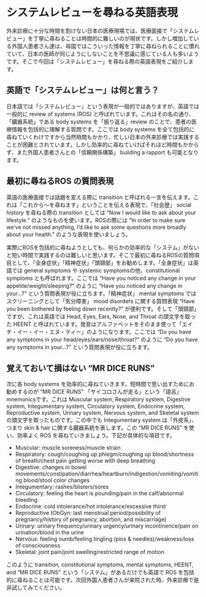 # システムレビューを尋ねる英語表現

外来診療に十分な時間を割けない日本の医療現場では、医療面接で「システムレビュー」を丁寧に尋ねることは時間的に難しいのが現状です。しかし増加している外国人患者さん達は、母国ではこういった情報を丁寧に尋ねられることに慣れていて、日本の医師が同じようにしないことを不思議に感じている人も多いようです。そこで今回は「システムレビュー」を尋ねる際の英語表現をご紹介します。

## 英語で「システムレビュー」は何と言う？

日本語では「システムレビュー」という表現が一般的ではありますが、英語では一般的に review of systems (ROS) と呼ばれています。これはその名の通り、「臓器系統」である body systems を「振り返る」review のことで、患者の医療情報を包括的に理解する質問です。ここでは body systems を全て包括的に尋ねていくわけですから当然時間もかかり、忙しい日本の外来診療では実践することが困難とされています。しかし効率的に尋ねていけばそれほど時間もかからず、また外国人患者さんとの「信頼関係構築」 building a rapport も可能となります。

## 最初に尋ねるROS の質問表現

英語の医療面接では話題を変える際に transition と呼ばれる一言を伝えます。これは「これから〜を尋ねます」ということを伝える表現で、「社会歴」 social history を尋ねる際の transition としては “Now I would like to ask about your lifestyle.” のようなものを使います。ROSの際には “In order to make sure we’ve not missed anything, I’d like to ask some questions more broadly about your health.” のような表現を使いましょう。

実際にROSを包括的に尋ねようとしても、何らかの効率的な「システム」がないと短い時間で実践するのは難しいと思います。そこで最初に尋ねるROSの質問項目として、「全身症状」「精神症状」「頭頸部」をお勧めします。「全身症状」は英語では general symptoms や systemic symptomsの他、constitutional symptoms とも呼ばれます。ここでは “Have you noticed any change in your appetite/weight/sleeping?” のように “Have you noticed any change in your…?” という質問表現が役に立ちます。「精神症状」 mental symptoms ではスクリーニングとして「気分障害」 mood disorders に関する質問表現 “Have you been bothered by feeling down recently?” が便利です。そして「頭頸部」ですが、これは英語では Head, Eyes, Ears, Nose, and Throat の頭文字を取った HEENT と呼ばれています。発音はアルファベットをそのまま使って「エイチ・イー・イー・エヌ・ティー」のようになります。ここでは “Do you have any symptoms in your head/eyes/ears/nose/throat?” のように “Do you have any symptoms in your…?” という質問表現が役に立ちます。

## 覚えておいて損はない “MR DICE RUNS”

次に各 body systems を効率的に尋ねていきます。短時間で思い出すためにお勧めするのが “MR DICE RUNS” 「サイコロさんが走る」という「語呂」mnemonicsです。これは Muscular system, Respiratory system, Digestive system, Integumentary system, Circulatory system, Endocrine system, Reproductive system, Urinary system, Nervous system, and Skeletal system の頭文字を取ったものです。この中でも Integumentary system は「外皮系」、つまり skin & hair に関する臓器系統を表します。この “MR DICE RUNS” を使い、効率よく ROS を尋ねていきましょう。下記が具体的な項目です。

- Muscular: muscle soreness/muscle strain
- Respiratory: cough/coughing up phlegm/coughing up blood/shortness of breath/chest pain getting worse with deep breathing
- Digestive: changes in bowel movements/constipation/diarrhea/heartburn/indigestion/vomiting/vomiting blood/stool color changes
- Integumentary: rashes/blisters/sores
- Circulatory: feeling the heart is pounding/pain in the calf/abnormal bleeding
- Endocrine: cold intolerance/hot intolerance/excessive thirst
- Reproductive (ObGyn: last menstrual period/possibility of pregnancy/history of pregnancy, abortion, and miscarriage)
- Urinary: urinary frequency/urinary urgency/urinary incontinence/pain on urination/blood in the urine
- Nervous: feeling numb/feeling tingling (pins & needles)/weakness/loss of consciousness
- Skeletal: joint pain/joint swelling/restricted range of motion

このように transition, constitutional symptoms, mental symptoms, HEENT, and “MR DICE RUNS” という「システム」があるだけでも英語で ROS を包括的に尋ねることは可能です。次回外国人患者さんが来院された時、外来診療で是非試してみてください。
